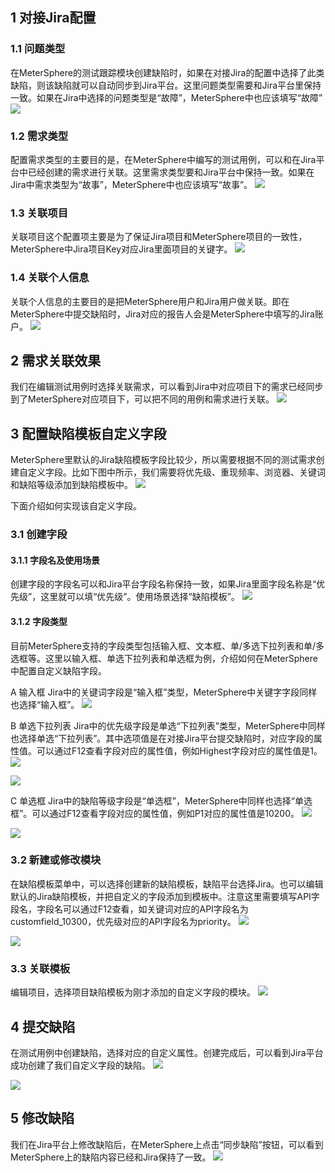 ## 1 对接Jira配置
### 1.1 问题类型
在MeterSphere的测试跟踪模块创建缺陷时，如果在对接Jira的配置中选择了此类缺陷，则该缺陷就可以自动同步到Jira平台。这里问题类型需要和Jira平台里保持一致。如果在Jira中选择的问题类型是“故障”，MeterSphere中也应该填写“故障”
![](../img/tutorial/use_jira/故障.png)
    
### 1.2 需求类型
配置需求类型的主要目的是，在MeterSphere中编写的测试用例，可以和在Jira平台中已经创建的需求进行关联。这里需求类型要和Jira平台中保持一致。如果在Jira中需求类型为“故事”，MeterSphere中也应该填写“故事”。
![](../img/tutorial/use_jira/故事.png)

### 1.3 关联项目
关联项目这个配置项主要是为了保证Jira项目和MeterSphere项目的一致性，MeterSphere中Jira项目Key对应Jira里面项目的关键字。
![](../img/tutorial/use_jira/关联项目.png)

### 1.4 关联个人信息
关联个人信息的主要目的是把MeterSphere用户和Jira用户做关联。即在MeterSphere中提交缺陷时，Jira对应的报告人会是MeterSphere中填写的Jira账户。
![](../img/tutorial/use_jira/jira账户.png)

## 2 需求关联效果
我们在编辑测试用例时选择关联需求，可以看到Jira中对应项目下的需求已经同步到了MeterSphere对应项目下，可以把不同的用例和需求进行关联。
![](../img/tutorial/use_jira/效果.png)

## 3 配置缺陷模板自定义字段
MeterSphere里默认的Jira缺陷模板字段比较少，所以需要根据不同的测试需求创建自定义字段。比如下图中所示，我们需要将优先级、重现频率、浏览器、关键词和缺陷等级添加到缺陷模板中。
![](../img/tutorial/use_jira/自定义字段.png)

下面介绍如何实现该自定义字段。
### 3.1 创建字段
#### 3.1.1 字段名及使用场景
创建字段的字段名可以和Jira平台字段名称保持一致，如果Jira里面字段名称是“优先级”，这里就可以填“优先级”。使用场景选择“缺陷模板”。
![](../img/tutorial/use_jira/缺陷模板.png)

#### 3.1.2 字段类型
目前MeterSphere支持的字段类型包括输入框、文本框、单/多选下拉列表和单/多选框等。这里以输入框、单选下拉列表和单选框为例，介绍如何在MeterSphere中配置自定义缺陷字段。

A 输入框
Jira中的关键词字段是“输入框”类型，MeterSphere中关键字字段同样也选择“输入框”。
![](../img/tutorial/use_jira/输入框.png)

B 单选下拉列表
Jira中的优先级字段是单选“下拉列表”类型，MeterSphere中同样也选择单选“下拉列表”。其中选项值是在对接Jira平台提交缺陷时，对应字段的属性值。可以通过F12查看字段对应的属性值，例如Highest字段对应的属性值是1。
![](../img/tutorial/use_jira/下拉列表.png)

![](../img/tutorial/use_jira/下拉列表_1.png)

C 单选框
Jira中的缺陷等级字段是“单选框”，MeterSphere中同样也选择“单选框”。可以通过F12查看字段对应的属性值，例如P1对应的属性值是10200。
![](../img/tutorial/use_jira/单选框.png)

![](../img/tutorial/use_jira/单选框_1.png)

### 3.2 新建或修改模块
在缺陷模板菜单中，可以选择创建新的缺陷模板，缺陷平台选择Jira。也可以编辑默认的Jira缺陷模板，并把自定义的字段添加到模板中。注意这里需要填写API字段名，字段名可以通过F12查看，如关键词对应的API字段名为customfield_10300，优先级对应的API字段名为priority。
![](../img/tutorial/use_jira/新建模块.png)

![](../img/tutorial/use_jira/新建模块_1.png)

### 3.3 关联模板
编辑项目，选择项目缺陷模板为刚才添加的自定义字段的模块。
![](../img/tutorial/use_jira/模板.png)

## 4 提交缺陷
在测试用例中创建缺陷，选择对应的自定义属性。创建完成后，可以看到Jira平台成功创建了我们自定义字段的缺陷。
![](../img/tutorial/use_jira/缺陷.png)

![](../img/tutorial/use_jira/缺陷_1.png)

## 5 修改缺陷
我们在Jira平台上修改缺陷后，在MeterSphere上点击“同步缺陷”按钮，可以看到MeterSphere上的缺陷内容已经和Jira保持了一致。
![](../img/tutorial/use_jira/修改缺陷.png)